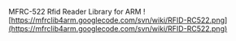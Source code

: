 MFRC-522 Rfid Reader Library for ARM
![https://mfrclib4arm.googlecode.com/svn/wiki/RFID-RC522.png](https://mfrclib4arm.googlecode.com/svn/wiki/RFID-RC522.png)